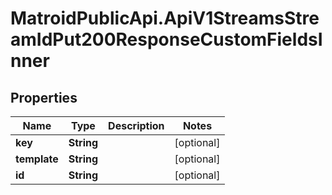 # MatroidPublicApi.ApiV1StreamsStreamIdPut200ResponseCustomFieldsInner

## Properties

Name | Type | Description | Notes
------------ | ------------- | ------------- | -------------
**key** | **String** |  | [optional] 
**template** | **String** |  | [optional] 
**id** | **String** |  | [optional] 


